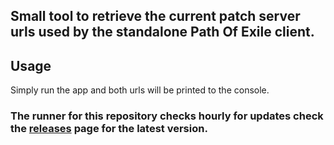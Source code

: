 ## Small tool to retrieve the current patch server urls used by the standalone Path Of Exile client.

## Usage

Simply run the app and both urls will be printed to the console.

### The runner for this repository checks hourly for updates check the [releases](https://github.com/0xC9C3/poe2_patch_server_check/releases) page for the latest version.